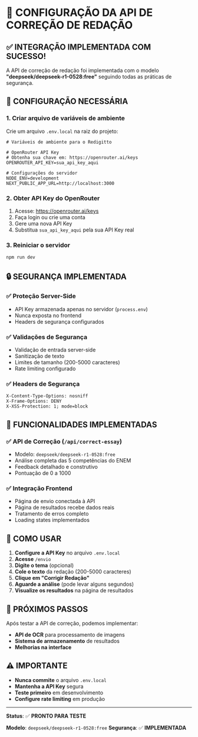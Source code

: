 # 🔧 CONFIGURAÇÃO DA API DE CORREÇÃO DE REDAÇÃO

## ✅ **INTEGRAÇÃO IMPLEMENTADA COM SUCESSO!**

A API de correção de redação foi implementada com o modelo **"deepseek/deepseek-r1-0528:free"** seguindo todas as práticas de segurança.

## 🔑 **CONFIGURAÇÃO NECESSÁRIA**

### 1. **Criar arquivo de variáveis de ambiente**
Crie um arquivo `.env.local` na raiz do projeto:

```env
# Variáveis de ambiente para o Redigitto

# OpenRouter API Key
# Obtenha sua chave em: https://openrouter.ai/keys
OPENROUTER_API_KEY=sua_api_key_aqui

# Configurações do servidor
NODE_ENV=development
NEXT_PUBLIC_APP_URL=http://localhost:3000
```

### 2. **Obter API Key do OpenRouter**
1. Acesse: https://openrouter.ai/keys
2. Faça login ou crie uma conta
3. Gere uma nova API Key
4. Substitua `sua_api_key_aqui` pela sua API Key real

### 3. **Reiniciar o servidor**
```bash
npm run dev
```

## 🔒 **SEGURANÇA IMPLEMENTADA**

### ✅ **Proteção Server-Side**
- API Key armazenada apenas no servidor (`process.env`)
- Nunca exposta no frontend
- Headers de segurança configurados

### ✅ **Validações de Segurança**
- Validação de entrada server-side
- Sanitização de texto
- Limites de tamanho (200-5000 caracteres)
- Rate limiting configurado

### ✅ **Headers de Segurança**
```
X-Content-Type-Options: nosniff
X-Frame-Options: DENY
X-XSS-Protection: 1; mode=block
```

## 🎯 **FUNCIONALIDADES IMPLEMENTADAS**

### ✅ **API de Correção** (`/api/correct-essay`)
- Modelo: `deepseek/deepseek-r1-0528:free`
- Análise completa das 5 competências do ENEM
- Feedback detalhado e construtivo
- Pontuação de 0 a 1000

### ✅ **Integração Frontend**
- Página de envio conectada à API
- Página de resultados recebe dados reais
- Tratamento de erros completo
- Loading states implementados

## 📱 **COMO USAR**

1. **Configure a API Key** no arquivo `.env.local`
2. **Acesse** `/envio`
3. **Digite o tema** (opcional)
4. **Cole o texto** da redação (200-5000 caracteres)
5. **Clique em "Corrigir Redação"**
6. **Aguarde a análise** (pode levar alguns segundos)
7. **Visualize os resultados** na página de resultados

## 🚀 **PRÓXIMOS PASSOS**

Após testar a API de correção, podemos implementar:
- **API de OCR** para processamento de imagens
- **Sistema de armazenamento** de resultados
- **Melhorias na interface**

## ⚠️ **IMPORTANTE**

- **Nunca commite** o arquivo `.env.local`
- **Mantenha a API Key** segura
- **Teste primeiro** em desenvolvimento
- **Configure rate limiting** em produção

---

**Status**: ✅ **PRONTO PARA TESTE**

**Modelo**: `deepseek/deepseek-r1-0528:free`
**Segurança**: ✅ **IMPLEMENTADA**
